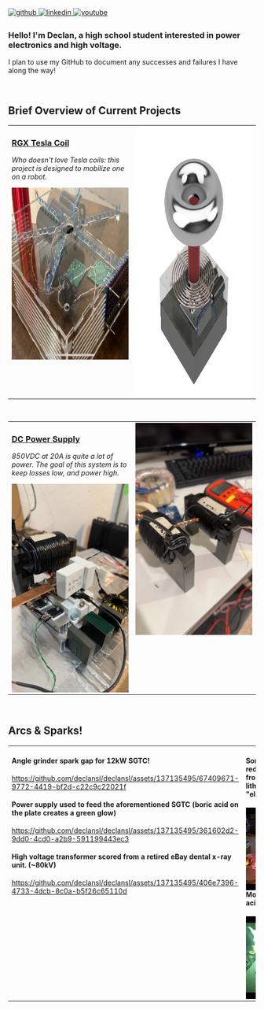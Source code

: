 <a href="https://github.com/declansl" target="_blank">
<img src=https://img.shields.io/badge/github-%2324292e.svg?&style=for-the-badge&logo=github&logoColor=white alt=github style="margin-bottom: 5px;" />
</a>
<a href="https://www.linkedin.com/in/declan-lacey-a81180277/" target="_blank">
<img src=https://img.shields.io/badge/linkedin-%231E77B5.svg?&style=for-the-badge&logo=linkedin&logoColor=white alt=linkedin style="margin-bottom: 5px;" />
</a>
<a href="https://www.youtube.com/@d-s8212/" target="_blank">
<img src=https://img.shields.io/badge/youtube-%23EE4831.svg?&style=for-the-badge&logo=youtube&logoColor=white alt=youtube style="margin-bottom: 5px;" />
</a>  
  

<br/>  



### Hello! I'm Declan, a high school student interested in power electronics and high voltage.  
I plan to use my GitHub to document any successes and failures I have along the way!  
  

<br/>  


## Brief Overview of Current Projects 
<table><tr><td valign="top" width="50%">



### [RGX Tesla Coil](https://github.com/declansl/RobotGladiatorDRSSTC)  
*Who doesn't love Tesla coils: this project is designed to mobilize one on a robot.*  
  

<img src="https://github.com/declansl/RobotGladiatorDRSSTC/blob/main/images/housingimg-w-parts.png?raw=true" align="left" height="350" width="" />  


</td><td valign="top" width="50%">

<img src="https://github.com/declansl/RobotGladiatorDRSSTC/blob/main/images/transparentdrsstcfullrender.png?raw=true" align="center" height="550" width="" />  


</td></tr></table>  

<br/>  


<table><tr><td valign="top" width="50%">



### [DC Power Supply](https://github.com/declansl/interleaved-apfc)  
*850VDC at 20A is quite a lot of power. The goal of this system is to keep losses low, and power high.*
  

<img src="https://github.com/declansl/declansl/blob/main/images/APFC-setup.jpg" align="left" height="" width="500" />  

</td><td valign="top" width="50%">

  
  

<div align="right">
<img src="https://github.com/declansl/declansl/blob/main/images/rather-large-inductors.jpg" align="right" height="" width="500" />
</div>  


</td></tr></table>  

<br/>  


## Arcs & Sparks!

<table><tr><td valign="top" width="50%">
  
#### Angle grinder spark gap for 12kW SGTC!

https://github.com/declansl/declansl/assets/137135495/67409671-9772-4419-bf2d-c22c9c22021f

#### Power supply used to feed the aforementioned SGTC (boric acid on the plate creates a green glow)

https://github.com/declansl/declansl/assets/137135495/361602d2-9dd0-4cd0-a2b9-591199443ec3

#### High voltage transformer scored from a retired eBay dental x-ray unit. (~80kV)

https://github.com/declansl/declansl/assets/137135495/406e7396-4733-4dcb-8c0a-b5f26c65110d

</td><td valign="top" width="50%">

#### Some nice red plasma from the lithium "electrode"

<div align="right">
<img src="https://github.com/declansl/declansl/blob/main/images/hvsignarcs.jpg" align="left" height="" width="500" />  
</div>
  
<br/>
<br/>

#### More boric acid!

<div align="right">
<img src="https://github.com/declansl/declansl/blob/main/images/toasterarcs.jpg" align="left" height="" width="500" />  
</div>

</td></tr></table> 

<br/>




